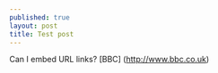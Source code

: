 ```yaml
---
published: true
layout: post
title: Test post
---
```

Can I embed URL links?
[BBC] (http://www.bbc.co.uk)